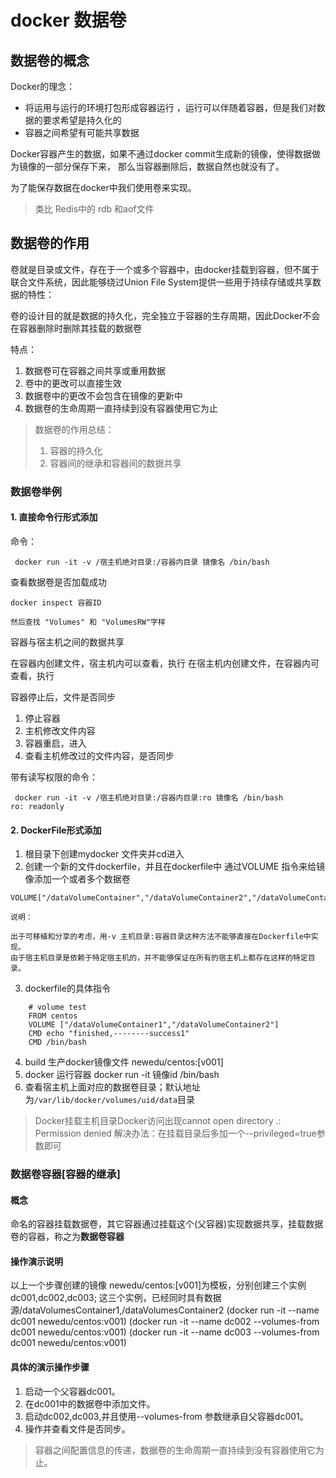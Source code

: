 # docker 数据卷

## 数据卷的概念

Docker的理念：

* 将运用与运行的环境打包形成容器运行 ，运行可以伴随着容器，但是我们对数据的要求希望是持久化的
* 容器之间希望有可能共享数据

Docker容器产生的数据，如果不通过docker commit生成新的镜像，使得数据做为镜像的一部分保存下来，
那么当容器删除后，数据自然也就没有了。

为了能保存数据在docker中我们使用卷来实现。

> 类比 Redis中的 rdb 和aof文件

## 数据卷的作用

卷就是目录或文件，存在于一个或多个容器中，由docker挂载到容器，但不属于联合文件系统，因此能够绕过Union File System提供一些用于持续存储或共享数据的特性：

卷的设计目的就是数据的持久化，完全独立于容器的生存周期，因此Docker不会在容器删除时删除其挂载的数据卷

特点：

1. 数据卷可在容器之间共享或重用数据
2. 卷中的更改可以直接生效
3. 数据卷中的更改不会包含在镜像的更新中
4. 数据卷的生命周期一直持续到没有容器使用它为止

> 数据卷的作用总结：
>  
> 1. 容器的持久化
> 2. 容器间的继承和容器间的数据共享

### 数据卷举例

#### 1. 直接命令行形式添加

命令：

```shell
 docker run -it -v /宿主机绝对目录:/容器内目录 镜像名 /bin/bash

```

查看数据卷是否加载成功

```shell
docker inspect 容器ID

然后查找 "Volumes" 和 "VolumesRW"字样

```

容器与宿主机之间的数据共享

在容器内创建文件，宿主机内可以查看，执行
在宿主机内创建文件，在容器内可查看，执行

容器停止后，文件是否同步

1. 停止容器
2. 主机修改文件内容
3. 容器重启，进入
4. 查看主机修改过的文件内容，是否同步

带有读写权限的命令：

```shell
 docker run -it -v /宿主机绝对目录:/容器内目录:ro 镜像名 /bin/bash
ro: readonly
```

#### 2. DockerFile形式添加

1. 根目录下创建mydocker 文件夹并cd进入
2. 创建一个新的文件dockerfile，并且在dockerfile中 通过VOLUME 指令来给镜像添加一个或者多个数据卷

```shell
VOLUME["/dataVolumeContainer","/dataVolumeContainer2","/dataVolumeContainer3"]

说明：

出于可移植和分享的考虑，用-v 主机目录:容器目录这种方法不能够直接在Dockerfile中实现。
由于宿主机目录是依赖于特定宿主机的，并不能够保证在所有的宿主机上都存在这样的特定目录。
```

3. dockerfile的具体指令

```shell
    # volume test
    FROM centos
    VOLUME ["/dataVolumeContainer1","/dataVolumeContainer2"]
    CMD echo "finished,--------success1"
    CMD /bin/bash
```

4. build 生产docker镜像文件 newedu/centos:[v001]
5. docker 运行容器 docker run -it 镜像id /bin/bash
6. 查看宿主机上面对应的数据卷目录；默认地址为`/var/lib/docker/volumes/uid/data`目录

>Docker挂载主机目录Docker访问出现cannot open directory .: Permission denied
解决办法：在挂载目录后多加一个--privileged=true参数即可

### 数据卷容器[容器的继承]

#### 概念

命名的容器挂载数据卷，其它容器通过挂载这个(父容器)实现数据共享，挂载数据卷的容器，称之为**数据卷容器**

#### 操作演示说明

以上一个步骤创建的镜像 newedu/centos:[v001]为模板，分别创建三个实例dc001,dc002,dc003;
这三个实例，已经同时具有数据源/dataVolumesContainer1,/dataVolumesContainer2
(docker run -it --name dc001 newedu/centos:v001)
(docker run -it --name dc002 --volumes-from dc001 newedu/centos:v001)
(docker run -it --name dc003 --volumes-from dc001 newedu/centos:v001)

#### 具体的演示操作步骤

1. 启动一个父容器dc001。
2. 在dc001中的数据卷中添加文件。
3. 启动dc002,dc003,并且使用--volumes-from 参数继承自父容器dc001。
4. 操作并查看文件是否同步。

> 容器之间配置信息的传递，数据卷的生命周期一直持续到没有容器使用它为止。